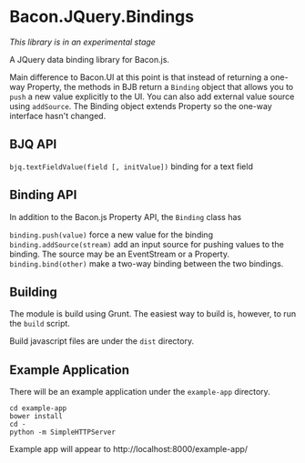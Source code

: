 # Bacon.JQuery.Bindings

*This library is in an experimental stage*

A JQuery data binding library for Bacon.js.

Main difference to Bacon.UI at this point is that instead of returning a 
one-way Property, the methods in BJB return a `Binding` object that
allows you to `push` a new value explicitly to the UI. You can also add
external value source using `addSource`. The Binding object extends
Property so the one-way interface hasn't changed.

## BJQ API

`bjq.textFieldValue(field [, initValue])` binding for a text field

## Binding API

In addition to the Bacon.js Property API, the `Binding` class has

`binding.push(value)` force a new value for the binding
`binding.addSource(stream)` add an input source for pushing values to
the binding. The source may be an EventStream or a Property.
`binding.bind(other)` make a two-way binding between the two bindings.

## Building

The module is build using Grunt. The easiest way to build is, however,
to run the `build` script.

Build javascript files are under the `dist` directory.

## Example Application

There will be an example application under the `example-app` directory.

    cd example-app
    bower install
    cd -
    python -m SimpleHTTPServer

Example app will appear to http://localhost:8000/example-app/
